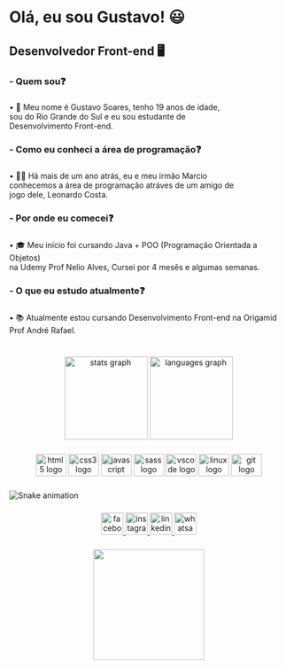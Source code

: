 <h1 align="left">Olá, eu sou Gustavo! 😃</h1>

###

<h2 align="left">Desenvolvedor Front-end 🖥️</h2>

###

<h3 align="left">- Quem sou❓</h3>

###

<p align="left">• 🤝 Meu nome é Gustavo Soares, tenho 19 anos de idade,<br>                            sou do Rio Grande do Sul e eu sou estudante de<br>                            Desenvolvimento Front-end.</p>

###

<h3 align="left">- Como eu conheci a área de programação❓</h3>

###

<p align="left">• 🧑‍💻 Há mais de um ano atrás, eu e meu irmão Marcio<br>conhecemos a área de programação atráves de um amigo de<br>jogo dele, Leonardo Costa.</p>

###

<h3 align="left">- Por onde eu comecei❓</h3>

###

<p align="left">• 🎓 Meu início foi cursando Java + POO (Programação Orientada a Objetos)<br>na Udemy Prof Nelio Alves, Cursei por 4 mesês e algumas semanas.</p>

###

<h3 align="left">- O que eu estudo atualmente❓</h3>

###

<p align="left">• 📚 Atualmente estou cursando Desenvolvimento Front-end na Origamid<br>Prof André Rafael.</p>

###

<h1 align="left"></h1>

###

<div align="center">
  <img src="https://github-readme-stats.vercel.app/api?hide_title=false&hide_rank=false&show_icons=true&include_all_commits=true&count_private=true&disable_animations=false&theme=tokyonight&locale=pt-br&hide_border=true&username=guuhgst" height="150" alt="stats graph"  />
  <img src="https://github-readme-stats.vercel.app/api/top-langs?locale=pt-br&hide_title=false&layout=compact&card_width=320&langs_count=4&theme=tokyonight&hide_border=true&custom_title=Ferramentas que eu utilizo&username=guuhgst" height="150" alt="languages graph"  />
</div>

###

<div align="center">
  <img src="https://cdn.jsdelivr.net/gh/devicons/devicon/icons/html5/html5-original.svg" height="40" width="55" alt="html5 logo"  />
  <img src="https://cdn.jsdelivr.net/gh/devicons/devicon/icons/css3/css3-original.svg" height="40" width="55" alt="css3 logo"  />
  <img src="https://cdn.jsdelivr.net/gh/devicons/devicon/icons/javascript/javascript-original.svg" height="40" width="55" alt="javascript logo"  />
  <img src="https://cdn.jsdelivr.net/gh/devicons/devicon/icons/sass/sass-original.svg" height="40" width="55" alt="sass logo"  />
  <img src="https://cdn.jsdelivr.net/gh/devicons/devicon/icons/vscode/vscode-original.svg" height="40" width="55" alt="vscode logo"  />
  <img src="https://cdn.jsdelivr.net/gh/devicons/devicon/icons/linux/linux-original.svg" height="40" width="55" alt="linux logo"  />
  <img src="https://cdn.jsdelivr.net/gh/devicons/devicon/icons/git/git-original.svg" height="40" width="55" alt="git logo"  />
</div>

###

<img href="https://raw.githubusercontent.com/guuhgst/guuhgst/blob/output/snake.svg" alt="Snake animation" />

###

<div align="center">
  <a href="https://www.facebook.com/profile.php?id=100006005023941" target="_blank">
    <img src="https://img.shields.io/static/v1?message=Facebook&logo=facebook&label=&color=1877F2&logoColor=white&labelColor=&style=for-the-badge" height="40" alt="facebook logo"  />
  </a>
  <a href="https://www.instagram.com/__guuhgst/" target="_blank">
    <img src="https://img.shields.io/static/v1?message=Instagram&logo=instagram&label=&color=E4405F&logoColor=white&labelColor=&style=for-the-badge" height="40" alt="instagram logo"  />
  </a>
  <a href="https://www.linkedin.com/in/gustavo-soares-thomann/" target="_blank">
    <img src="https://img.shields.io/static/v1?message=LinkedIn&logo=linkedin&label=&color=0077B5&logoColor=white&labelColor=&style=for-the-badge" height="40" alt="linkedin logo"  />
  </a>
  <a href="https://wa.me/5551984510471" target="_blank">
    <img src="https://img.shields.io/static/v1?message=Whatsapp&logo=whatsapp&label=&color=25D366&logoColor=white&labelColor=&style=for-the-badge" height="40" alt="whatsapp logo"  />
  </a>
</div>

###

<div align="center">
  <img height="200" src="https://media.giphy.com/media/XdhxKwFxwyJxeme1DO/giphy.gif"  />
</div>

###

